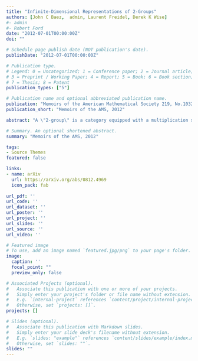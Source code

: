 ```yaml
---
title: "Infinite-Dimensional Representations of 2-Groups"
authors: [John C Baez,  admin, Laurent Freidel, Derek K Wise]
#- admin
#- Robert Ford
date: "2012-07-01T00:00:00Z"
doi: ""

# Schedule page publish date (NOT publication's date).
publishDate: "2012-07-01T00:00:00Z"

# Publication type.
# Legend: 0 = Uncategorized; 1 = Conference paper; 2 = Journal article;
# 3 = Preprint / Working Paper; 4 = Report; 5 = Book; 6 = Book section;
# 7 = Thesis; 8 = Patent
publication_types: ["5"]

# Publication name and optional abbreviated publication name.
publication: "Memoirs of the American Mathematical Society 219, No.1032"
publication_short: "Memoirs of the AMS, 2012"

abstract: "A \"2-group\" is a category equipped with a multiplication satisfying laws like those of a group. Just as groups have representations on vector spaces, 2-groups have representations on 2-vector spaces, which are categories analogous to vector spaces. Unfortunately, Lie 2-groups typically have few representations on the finite-dimensional 2-vector spaces introduced by Kapranov and Voevodsky. For this reason, Crane, Sheppeard and Yetter introduced certain infinite-dimensional 2-vector spaces called \"measurable categories\" (since they are closely related to measurable fields of Hilbert spaces), and used these to study infinite-dimensional representations of certain Lie 2-groups. Here we continue this work. We begin with a detailed study of measurable categories. Then we give a geometrical description of the measurable representations, intertwiners and 2-intertwiners for any skeletal measurable 2-group. We study tensor products and direct sums for representations, and various concepts of subrepresentation. We describe direct sums of intertwiners, and sub-intertwiners - features not seen in ordinary group representation theory. We study irreducible and indecomposable representations and intertwiners. We also study \"irretractable\" representations - another feature not seen in ordinary group representation theory. Finally, we argue that measurable categories equipped with some extra structure deserve to be considered \"separable 2-Hilbert spaces\", and compare this idea to a tentative definition of 2-Hilbert spaces as representation categories of commutative von Neumann algebras."

# Summary. An optional shortened abstract.
summary: "Memoirs of the AMS, 2012"

tags:
- Source Themes
featured: false

links:
- name: arXiv
  url: https://arxiv.org/abs/0812.4969
  icon_pack: fab
  
url_pdf: ''
url_code: ''
url_dataset: ''
url_poster: ''
url_project: ''
url_slides: ''
url_source: ''
url_video: ''

# Featured image
# To use, add an image named `featured.jpg/png` to your page's folder. 
image:
  caption: ''
  focal_point: ""
  preview_only: false

# Associated Projects (optional).
#   Associate this publication with one or more of your projects.
#   Simply enter your project's folder or file name without extension.
#   E.g. `internal-project` references `content/project/internal-project/index.md`.
#   Otherwise, set `projects: []`.
projects: []

# Slides (optional).
#   Associate this publication with Markdown slides.
#   Simply enter your slide deck's filename without extension.
#   E.g. `slides: "example"` references `content/slides/example/index.md`.
#   Otherwise, set `slides: ""`.
slides: ""
---
```


